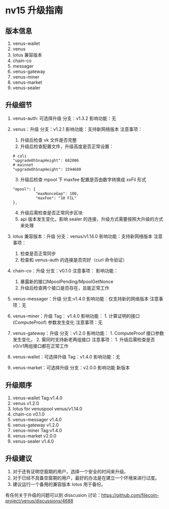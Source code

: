# nv15 升级指南

## 版本信息


1. venus-wallet
2. venus
3. lotus 兼容版本
4. chain-co
5. messager
6. venus-gateway
7. venus-miner
8. venus-market
9. venus-sealer


## 升级细节
1. venus-auth: 可选择升级
    分支：v1.3.2
    影响功能：无
2. venus：升级
    分支：v1.2.1
    影响功能：支持新网络版本
    注意事项：    
      1. 升级后检查 vk 文件是否完整
      2. 升级后检查配置文件，升级高度是否正常设置：
      ```
      # cali
      "upgradeOhSnapHeight": 682006
      # mainnet
      "upgradeOhSnapHeight": 1594680
      ```
      3. 升级后检查 mpool 下 maxfee 配置是否由数字转换成 xxFil 形式
      ```
      "mpool": {
                "maxNonceGap": 100,
                "maxFee": "10 FIL"
      },
      ```
      4. 升级后需检查是否正常同步区块
      5. api 版本发生变化，影响 sealer 的连接，升级方式需要按照大升级的方式来处理

3. lotus 兼容版本：升级
    分支：venus/v1.14.0
    影响功能：支持新网络版本
    注意事项：
      1. 检查是否正常同步
      2. 检查和 venus-auth 的连接是否完好（curl 命令验证）

4. chain-co：升级
    分支：v0.1.0
    注意事项：
    影响功能：
      1. 暴露新的接口MpoolPending/MpoolGetNonce
      2. 升级后检查两个接口是否存在，且能正常工作

5. venus-messager：升级
    分支:v1.4.0
    影响功能：仅支持新的网络版本
    注意事项：无

6. venus-miner：升级
    Tag： v1.4.0
    影响功能：
       1. 计算证明的接口 (ComputeProof) 参数发生变化
    注意事项：无

7. venus-gateway：升级
    分支：v1.2.0
    影响功能：
       1. ComputeProof 接口参数发生变化，
       2. 需同时支持新老两组接口
    注意事项：
       1. 升级后需检查是否v0/v1两组接口都在正常工作

8. venus-wallet：可选择升级
    Tag：v1.4.0
    影响功能：无

9. venus-market：可选择升级
    分支：v2.0.0
    影响功能  新版本

## 升级顺序

1. venus-wallet Tag:v1.4.0
2. venus v1.2.0
3. lotus for venuspool venus/v1.14.0
4. chain-co v0.1.0
5. venus-messager v1.4.0
6. venus-gateway v1.2.0
7. venus-miner Tag:v1.4.0
8. venus-market v2.0.0
9. venus-sealer v1.4.0

## 升级建议

1. 对于还有证明空窗期的用户，选择一个安全的时间来升级。
2. 对于已经不具备空窗期的用户，最好的办法是在建立一个环境来进行过度。
3. 建议运行一个备用的兼容版本 lotus 用于备份。


有任何关于升级的问题可以到 disscusion 讨论：https://github.com/filecoin-project/venus/discussions/4688

